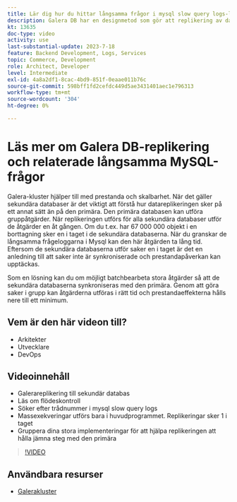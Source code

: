 ```yaml
---
title: Lär dig hur du hittar långsamma frågor i mysql slow query logs-loggar och varför designmetoden för Galera DB-replikering kan vara orsaken
description: Galera DB har en designmetod som gör att replikering av data till sekundära databaser tar längre tid än den primära. Lär dig hur du hittar dessa händelser i mysql slow query log, och den underliggande orsaken till varför du ser poster i långsamma frågeloggar och kanske hur du förhindrar dem i framtiden.
kt: 13635
doc-type: video
activity: use
last-substantial-update: 2023-7-18
feature: Backend Development, Logs, Services
topic: Commerce, Development
role: Architect, Developer
level: Intermediate
exl-id: 4a8a2df1-8cac-4bd9-851f-0eaae011b76c
source-git-commit: 598bff1fd2cefdc449d5ae3431401aec1e796313
workflow-type: tm+mt
source-wordcount: '304'
ht-degree: 0%

---
```


# Läs mer om Galera DB-replikering och relaterade långsamma MySQL-frågor

Galera-kluster hjälper till med prestanda och skalbarhet. När det gäller sekundära databaser är det viktigt att förstå hur datareplikeringen sker på ett annat sätt än på den primära. Den primära databasen kan utföra gruppåtgärder. När replikeringen utförs för alla sekundära databaser utför de åtgärder en åt gången. Om du t.ex. har 67 000 000 objekt i en borttagning sker en i taget i de sekundära databaserna. När du granskar de långsamma frågeloggarna i Mysql kan den här åtgärden ta lång tid. Eftersom de sekundära databaserna utför saker en i taget är det en anledning till att saker inte är synkroniserade och prestandapåverkan kan upptäckas.

Som en lösning kan du om möjligt batchbearbeta stora åtgärder så att de sekundära databaserna synkroniseras med den primära. Genom att göra saker i grupp kan åtgärderna utföras i rätt tid och prestandaeffekterna hålls nere till ett minimum.

## Vem är den här videon till?

- Arkitekter
- Utvecklare
- DevOps

## Videoinnehåll

- Galerareplikering till sekundär databas
- Läs om flödeskontroll
- Söker efter trådnummer i mysql slow query logs
- Massexekveringar utförs bara i huvudprogrammet. Replikeringar sker 1 i taget
- Gruppera dina stora implementeringar för att hjälpa replikeringen att hålla jämna steg med den primära

>[!VIDEO](https://video.tv.adobe.com/v/3432454?learn=on&captions=swe)

## Användbara resurser

- [Galerakluster](https://galeracluster.com/)
